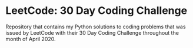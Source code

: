 # LeetCode: 30 Day Coding Challenge
Repository that contains my Python solutions to coding problems that was issued by LeetCode with their
30 Day Coding Challenge throughout the month of April 2020.
